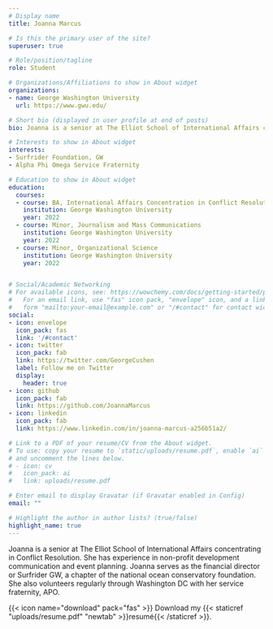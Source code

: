 ```yaml
---
# Display name
title: Joanna Marcus

# Is this the primary user of the site?
superuser: true

# Role/position/tagline
role: Student

# Organizations/Affiliations to show in About widget
organizations:
- name: George Washington University
  url: https://www.gwu.edu/

# Short bio (displayed in user profile at end of posts)
bio: Joanna is a senior at The Elliot School of International Affairs concentrating in Conflict Resolution. She has experience in non-profit development communication and event planning. Joanna serves as the financial director or Surfrider GW, a chapter of the national ocean conservatory foundation. She also volunteers regularly through Washington DC with her service fraternity, APO.

# Interests to show in About widget
interests:
- Surfrider Foundation, GW
- Alpha Phi Omega Service Fraternity

# Education to show in About widget
education:
  courses:
  - course: BA, International Affairs Concentration in Conflict Resolution
    institution: George Washington University
    year: 2022
  - course: Minor, Journalism and Mass Communications
    institution: George Washington University
    year: 2022
  - course: Minor, Organizational Science
    institution: George Washington University
    year: 2022


# Social/Academic Networking
# For available icons, see: https://wowchemy.com/docs/getting-started/page-builder/#icons
#   For an email link, use "fas" icon pack, "envelope" icon, and a link in the
#   form "mailto:your-email@example.com" or "/#contact" for contact widget.
social:
- icon: envelope
  icon_pack: fas
  link: '/#contact'
- icon: twitter
  icon_pack: fab
  link: https://twitter.com/GeorgeCushen
  label: Follow me on Twitter
  display:
    header: true
- icon: github
  icon_pack: fab
  link: https://github.com/JoannaMarcus
- icon: linkedin
  icon_pack: fab
  link: https://www.linkedin.com/in/joanna-marcus-a256b51a2/

# Link to a PDF of your resume/CV from the About widget.
# To use: copy your resume to `static/uploads/resume.pdf`, enable `ai` icons in `params.toml`,
# and uncomment the lines below.
# - icon: cv
#   icon_pack: ai
#   link: uploads/resume.pdf

# Enter email to display Gravatar (if Gravatar enabled in Config)
email: ""

# Highlight the author in author lists? (true/false)
highlight_name: true
---
```


Joanna is a senior at The Elliot School of International Affairs concentrating in Conflict Resolution. She has experience in non-profit development communication and event planning. Joanna serves as the financial director or Surfrider GW, a chapter of the national ocean conservatory foundation. She also volunteers regularly through Washington DC with her service fraternity, APO.


{{< icon name="download" pack="fas" >}} Download my {{< staticref "uploads/resume.pdf" "newtab" >}}resumé{{< /staticref >}}.
